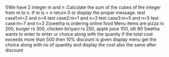 1)We have 2 integer m and n .Calculate the sum of the cubes of the integer from m to n.
If m is > n return 0 or display the proper message.
test case1:m=2 and n=4
test case2:m=1 and n=3
test case3:m=5 and n=5
test case:m=7 and n=3
2)swetha is ordering online food
Menu items are pizza rs 200, burger rs 300, chicken biriyani rs 250, apple juice 100, idli 80 
Swetha wants to enter to enter ur choice along with the quanity 
if the total cost exceeds more than 500 then 10% discount is given
display menu 
get the choice along with no of quantity and display the cost 
also the same after discount
